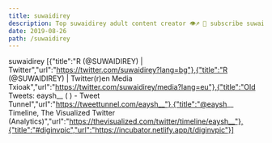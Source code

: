 ```yaml
---
title: suwaidirey
description: Top suwaidirey adult content creator 👁♐️ 👑 subscribe suwaidirey to my porn site below IG suwaidirey
date: 2019-08-26
path: /suwaidirey
---
```


suwaidirey
[{"title":"R (@SUWAIDIREY) | Twitter","url":"https://twitter.com/suwaidirey?lang=bg"},{"title":"R (@SUWAIDIREY) | Twitter(r)en Media Txioak","url":"https://twitter.com/suwaidirey/media?lang=eu"},{"title":"Old Tweets: eaysh__ (  ) - Tweet Tunnel","url":"https://tweettunnel.com/eaysh__"},{"title":"@eaysh__ Timeline, The Visualized Twitter (Analytics)","url":"https://thevisualized.com/twitter/timeline/eaysh__"},{"title":"#diginvpic","url":"https://incubator.netlify.app/t/diginvpic"}]

